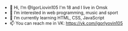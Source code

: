 - 👋 Hi, I’m @IgorLiovin105 I'm 18 and I live in Omsk
- 👀 I’m interested in web programming, music and sport
- 🌱 I’m currently learning HTML, CSS, JavaScript
- 📫 You can reach me in VK: https://vk.com/igorlyovin105
